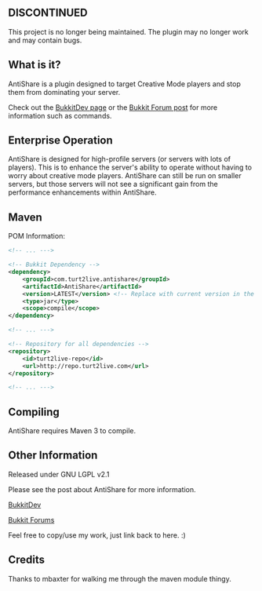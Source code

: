 DISCONTINUED
------------

This project is no longer being maintained. The plugin may no longer work and may contain bugs.

What is it?
-----------

AntiShare is a plugin designed to target Creative Mode players and stop them from dominating your server.

Check out the [BukkitDev page](http://dev.bukkit.org/server-mods/antishare) or the [Bukkit Forum post](http://forums.bukkit.org/threads/56523) for more information such as commands.

Enterprise Operation
-----

AntiShare is designed for high-profile servers (or servers with lots of players). This is to enhance the server's ability to operate without having to worry about creative mode players. AntiShare can still be run on smaller servers, but those servers will not see a significant gain from the performance enhancements within AntiShare.

Maven
-----

POM Information:

```xml
<!-- ... --->

<!-- Bukkit Dependency -->
<dependency>
    <groupId>com.turt2live.antishare</groupId>
    <artifactId>AntiShare</artifactId>
    <version>LATEST</version> <!-- Replace with current version in the pom.xml! -->
    <type>jar</type>
    <scope>compile</scope>
</dependency>

<!-- ... --->

<!-- Repository for all dependencies -->
<repository>
	<id>turt2live-repo</id>
	<url>http://repo.turt2live.com</url>
</repository>

<!-- ... --->
```

Compiling
---------

AntiShare requires Maven 3 to compile.

Other Information
-----------------

Released under GNU LGPL v2.1

Please see the post about AntiShare for more information.

[BukkitDev](http://dev.bukkit.org/server-mods/antishare)

[Bukkit Forums](http://forums.bukkit.org/threads/56523)

Feel free to copy/use my work, just link back to here. :)

Credits
------------------

Thanks to mbaxter for walking me through the maven module thingy.
